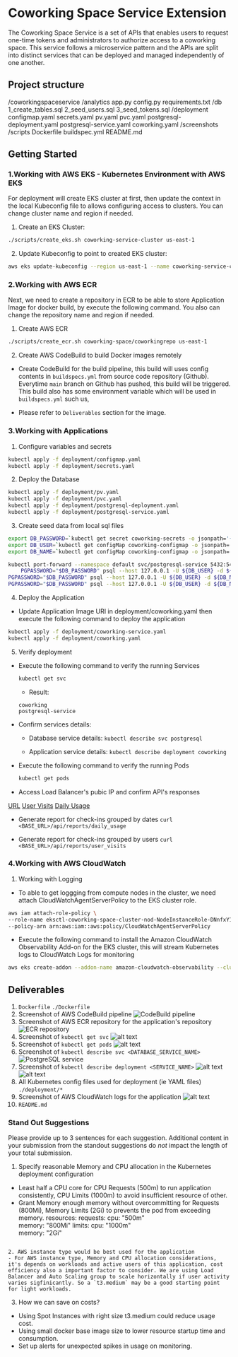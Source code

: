 # Coworking Space Service Extension
The Coworking Space Service is a set of APIs that enables users to request one-time tokens and administrators to authorize access to a coworking space. This service follows a microservice pattern and the APIs are split into distinct services that can be deployed and managed independently of one another.

## Project structure

/coworkingspaceservice
    /analytics
        app.py
        config.py
        requirements.txt
    /db
        1_create_tables.sql
        2_seed_users.sql
        3_seed_tokens.sql
    /deployment
        configmap.yaml
        secrets.yaml
        pv.yaml
        pvc.yaml
        postgresql-deployment.yaml
        postgresql-service.yaml
        coworking.yaml
    /screenshots
    /scripts
    Dockerfile
    buildspec.yml
    README.md

## Getting Started

### 1.Working with AWS EKS - Kubernetes Environment with AWS EKS

For deployment will create EKS cluster at first, then update the context in the local Kubeconfig file to allows configuring access to clusters. You can change cluster name and region if needed.

1. Create an EKS Cluster:

```bash
./scripts/create_eks.sh coworking-service-cluster us-east-1
```

2. Update Kubeconfig to point to created EKS cluster:

```bash
aws eks update-kubeconfig --region us-east-1 --name coworking-service-cluster
```

### 2.Working with AWS ECR

Next, we need to create a repository in ECR to be able to store Application Image for docker build, by execute the following command. You also can change the repository name and region if needed.

1. Create AWS ECR

```bash
./scripts/create_ecr.sh coworking-space/coworkingrepo us-east-1
```

2. Create AWS CodeBuild to build Docker images remotely

- Create CodeBuild for the build pipeline, this build will uses config contents in `buildspecs.yml` from source code repository (Github).
Everytime `main` branch on Github has pushed, this build will be triggered.
This build also has some environment variable which will be used in `buildspecs.yml` such us, 

- Please refer to `Deliverables` section for the image.

### 3.Working with Applications

1. Configure variables and secrets

```bash
kubectl apply -f deployment/configmap.yaml
kubectl apply -f deployment/secrets.yaml
```

2. Deploy the Database

```bash
kubectl apply -f deployment/pv.yaml
kubectl apply -f deployment/pvc.yaml
kubectl apply -f deployment/postgresql-deployment.yaml
kubectl apply -f deployment/postgresql-service.yaml
```

3. Create seed data from local sql files

```bash
export DB_PASSWORD=`kubectl get secret coworking-secrets -o jsonpath='{.data.DB_PASSWORD}' | base64 --decode`
export DB_USER=`kubectl get configMap coworking-configmap -o jsonpath='{.data.DB_USER}'`
export DB_NAME=`kubectl get configMap coworking-configmap -o jsonpath='{.data.DB_NAME}'`

kubectl port-forward --namespace default svc/postgresql-service 5432:5432 &
    PGPASSWORD="$DB_PASSWORD" psql --host 127.0.0.1 -U ${DB_USER} -d ${DB_NAME} -p 5432 -f ./db/1_create_tables.sql
PGPASSWORD="$DB_PASSWORD" psql --host 127.0.0.1 -U ${DB_USER} -d ${DB_NAME} -p 5432 < ./db/2_seed_users.sql
PGPASSWORD="$DB_PASSWORD" psql --host 127.0.0.1 -U ${DB_USER} -d ${DB_NAME} -p 5432 < ./db/3_seed_tokens.sql
```

4. Deploy the Application

- Update Application Image URI in deployment/coworking.yaml then execute the following command to deploy the application


```bash
kubectl apply -f deployment/coworking-service.yaml
kubectl apply -f deployment/coworking.yaml
```

5. Verify deployment

- Execute the following command to verify the running Services

    ```bash
    kubectl get svc
    ```

    - Result:
    ```
    coworking
    postgresql-service
    ```

- Confirm services details: 

    - Database service details: 
    `kubectl describe svc postgresql`

    - Application service details: 
    `kubectl describe deployment coworking`
    
- Execute the following command to verify the running Pods

    ```bash
    kubectl get pods
    ```

- Access Load Balancer's pubic IP and confirm API's responses

[URL](http://ALBIP.com:5153)
[User Visits](http://ALBIP.com:5153/api/reports/user_visits)
[Daily Usage](http://ALBIP.com:5153/api/reports/daily_usage)

* Generate report for check-ins grouped by dates
`curl <BASE_URL>/api/reports/daily_usage`

* Generate report for check-ins grouped by users
`curl <BASE_URL>/api/reports/user_visits`


### 4.Working with AWS CloudWatch


1. Working with Logging

- To able to get loggging from compute nodes in the cluster, we need attach CloudWatchAgentServerPolicy to the EKS cluster role.

```bash
aws iam attach-role-policy \
--role-name eksctl-coworking-space-cluster-nod-NodeInstanceRole-DNnfxY1Xn69D \
--policy-arn arn:aws:iam::aws:policy/CloudWatchAgentServerPolicy
```

- Execute the following command to install the Amazon CloudWatch Observability Add-on for the EKS cluster, this will stream Kubernetes logs to CloudWatch Logs for monitoring

```bash
aws eks create-addon --addon-name amazon-cloudwatch-observability --cluster-name coworking-space-cluster
```

##  Deliverables
1. `Dockerfile`
    `./Dockerfile`
2. Screenshot of AWS CodeBuild pipeline
    ![CodeBuild pipeline](./screenshots/1.CodeBuild-build-succedded.jpeg)
3. Screenshot of AWS ECR repository for the application's repository
    ![ECR repository](./screenshots/2.ECR-repository.png)
4. Screenshot of `kubectl get svc`
    ![alt text](./screenshots/4.kubectl-get-svc.png)
5. Screenshot of `kubectl get pods`
    ![alt text](./screenshots/5.kubectl-get-pods.png)
6. Screenshot of `kubectl describe svc <DATABASE_SERVICE_NAME>`
    ![PostgreSQL service](./screenshots/6.2.kubectl-get-svc-postgresql-service.png)
7. Screenshot of `kubectl describe deployment <SERVICE_NAME>`
    ![alt text](./screenshots/7.1.kubectl-describe-deployment-coworking.png)
    ![alt text](./screenshots/7.2.kubectl-describe-deployment-postgresql.png)
8. All Kubernetes config files used for deployment (ie YAML files)
    `./deployment/*`
9. Screenshot of AWS CloudWatch logs for the application
    ![alt text](./screenshots/9.Cloudwatch-application.png)
10. `README.md`


### Stand Out Suggestions
Please provide up to 3 sentences for each suggestion. Additional content in your submission from the standout suggestions do _not_ impact the length of your total submission.
1. Specify reasonable Memory and CPU allocation in the Kubernetes deployment configuration
- Least half a CPU core for CPU Requests (500m) to run application consistently, CPU Limits (1000m) to avoid insufficient resource of other.
- Grant Memory enough memory without overcommitting for Requests (800Mi), Memory Limits (2Gi) to prevents the pod from exceeding memory.
resources:
  requests:
    cpu: "500m"     
    memory: "800Mi" 
  limits:
    cpu: "1000m"     
    memory: "2Gi"   
```

2. AWS instance type would be best used for the application
- For AWS instance type, Memory and CPU allocation considerations, it's depends on workloads and active users of this application, cost efficiency also a important factor to consider. We are using Load Balancer and Auto Scaling group to scale horizontally if user activity varies sigfinicantly. So a `t3.medium` may be a good starting point for light workloads.

```

3. How we can save on costs?
- Using Spot Instances with right size t3.medium could reduce usage cost.
- Using small docker base image size to lower resource startup time and consumption.
- Set up alerts for unexpected spikes in usage on monitoring.
